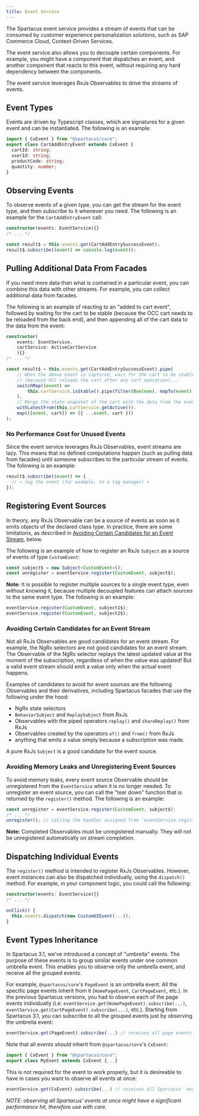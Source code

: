 ```yaml
---
title: Event Service
---
```


The Spartacus event service provides a stream of events that can be consumed by customer experience personalization solutions, such as SAP Commerce Cloud, Context-Driven Services.

The event service also allows you to decouple certain components. For example, you might have a component that dispatches an event, and another component that reacts to this event, without requiring any hard dependency between the components.

The event service leverages RxJs Observables to drive the streams of events.

## Event Types

Events are driven by Typescript classes, which are signatures for a given event and can be instantiated. The following is an example:

```typescript
import { CxEvent } from "@spartacus/core";
export class CartAddEntryEvent extends CxEvent {
  cartId: string;
  userId: string;
  productCode: string;
  quantity: number;
}
```

## Observing Events

To observe events of a given type, you can get the stream for the event type, and then subscribe to it whenever you need. The following is an example for the `CartAddEntryEvent` call:

```typescript
constructor(events: EventService){}
/* ... */

const result$ = this.events.get(CartAddEntrySuccessEvent);
result$.subscribe((event) => console.log(event));
```

## Pulling Additional Data From Facades

If you need more data than what is contained in a particular event, you can combine this data with other streams. For example, you can collect additional data from facades.

The following is an example of reacting to an "added to cart event", followed by waiting for the cart to be stable (because the OCC cart needs to be reloaded from the back end), and then appending all of the cart data to the data from the event:

```typescript
constructor(
    events: EventService,
    cartService: ActiveCartService
    ){}
/* ... */

const result$ = this.events.get(CartAddEntrySuccessEvent).pipe(
    // When the above event is captured, wait for the cart to be stable
    // (because OCC reloads the cart after any cart operation)...
    switchMap((event) =>
        this.cartService.isStable().pipe(filter(Boolean), mapTo(event))
    ),
    // Merge the state snapshot of the cart with the data from the event:
    withLatestFrom(this.cartService.getActive()),
    map(([event, cart]) => ({ ...event, cart }))
);
```

### No Performance Cost for Unused Events

Since the event service leverages RxJs Observables, event streams are lazy. This means that no defined computations happen (such as pulling data from facades) until someone subscribes to the particular stream of events. The following is an example:

```typescript
result$.subscribe((event) => {
  // < log the event (for example, to a tag manager) >
});
```

## Registering Event Sources

In theory, any RxJs Observable can be a source of events as soon as it emits objects of the declared class type. In practice, there are some limitations, as described in [Avoiding Certain Candidates for an Event Stream](#avoiding-certain-candidates-for-an-event-stream), below.

The following is an example of how to register an RxJs `Subject` as a source of events of type `CustomEvent`:

```typescript
const subject$ = new Subject<CustomEvent>();
const unregister = eventService.register(CustomEvent, subject$);
```

**Note:** It is possible to register multiple sources to a single event type, even without knowing it, because multiple decoupled features can attach sources to the same event type. The following is an example:

```typescript
eventService.register(CustomEvent, subject1$);
eventService.register(CustomEvent, subject2$);
```

### Avoiding Certain Candidates for an Event Stream

Not all RxJs Observables are good candidates for an event stream. For example, the NgRx selectors are not good candidates for an event stream. The Observable of the NgRx selector replays the latest updated value at the moment of the subscription, regardless of when the value was updated! But a valid event stream should emit a value only when the actual event happens.

Examples of candidates to avoid for event sources are the following Observables and their derivatives, including Spartacus facades that use the following under the hood:

- NgRx state selectors
- `BehaviorSubject` and `ReplaySubject` from RxJs
- Observables with the piped operators `replay()` and `shareReplay()` from RxJs
- Observables created by the operators `of()` and `from()` from RxJs
- anything that emits a value simply because a subscription was made.

A pure RxJs `Subject` is a good candidate for the event source.

### Avoiding Memory Leaks and Unregistering Event Sources

To avoid memory leaks, every event source Observable should be unregistered from the `EventService` when it is no longer needed. To unregister an event source, you can call the "tear down" function that is returned by the `register()` method. The following is an example:

```typescript
const unregister = eventService.register(CustomEvent, subject$);
/* ... */
unregister(); // Calling the handler assigned from `eventService.register(...)` in the example above
```

**Note:** Completed Observables must be unregistered manually. They will not be unregistered automatically on stream completion.

## Dispatching Individual Events

The `register()` method is intended to register RxJs Observables. However, event instances can also be dispatched individually, using the `dispatch()` method. For example, in your component logic, you could call the following:

```typescript
constructor(events: EventService){}
/* ... */

onClick() {
  this.events.dispatch(new CustomUIEvent(...));
}
```

## Event Types Inheritance

In Spartacus 3.1, we've introduced a concept of "umbrella" events. The purpose of these events is to group similar events under one common umbrella event. This enables you to observe only the umbrella event, and receive all the grouped events.

For example, `@spartacus/core`'s `PageEvent` is an umbrella event. All the specific page events inherit from it (`HomePageEvent`, `CartPageEvent`, etc.).
In the previous Spartacus versions, you had to observe each of the page events individually (i.e. `eventService.get(HomePageEvent).subscribe(...)`, `eventService.get(CartPageEvent).subscribe(...)`, etc.).
Starting from Spartacus 3.1, you can subscribe to all the grouped events just by observing the umbrella event:

```typescript
eventService.get(PageEvent).subscribe(...) // receives all page events
```

Note that all events _should_ inherit from `@spartacus/core`'s `CxEvent`:

```typescript
import { CxEvent } from "@spartacus/core";
export class MyEvent extends CxEvent {...}
```

This is not required for the event to work properly, but it is desireable to have in cases you want to observe all events at once:

```typescript
eventService.get(CxEvent).subscribe(...) // receives all Spartacus' events.
```

_NOTE: observing all Spartacus' events at once might have a significant performance hit, therefore use with care._
